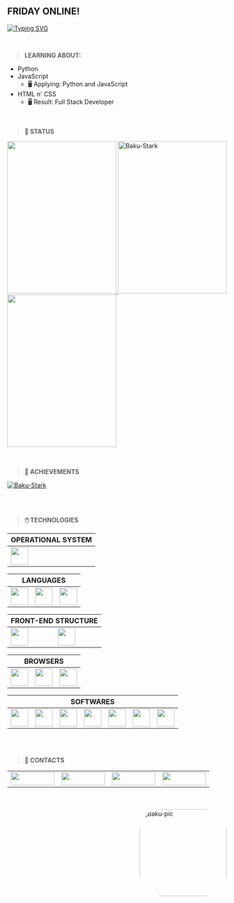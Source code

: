 ## FRIDAY ONLINE!

[![Typing SVG](https://readme-typing-svg.herokuapp.com?font=Kanit&multiline=true&height=75&lines=%22A+imagina%C3%A7%C3%A3o+%C3%A9+mais+importante+que+;o+conhecimento.%22;---+Albert+Einstein)](https://git.io/typing-svg)

<br>

> **LEARNING ABOUT:**
* Python
* JavaScript
  * 🖥️ Applying: Python and JavaScript
* HTML n' CSS  
  * 🖥️ Result: Full Stack Developer

<br>

> **📝 STATUS**
<div align="left">
  <a href="https://github.com/Baku-Stark">
    <img height="350em" width="250em" src="https://github-readme-stats.vercel.app/api?username=Baku-Stark&show_icons=true&theme=tokyonight&include_all_commits=true&count_private=true" />
  </a>
  <a href="http://www.github.com/Baku-Stark">
    <img height="350em" width="250em" src="https://github-readme-streak-stats.herokuapp.com/?user=Baku-Stark&theme=tokyonight" alt="Baku-Stark" />
  </a>
  <a href="https://github.com/Baku-Stark">
    <img height="350em" width="250em" src="https://github-readme-stats.vercel.app/api/top-langs/?username=Baku-Stark&layout=compact&langs_count=7&theme=tokyonight" />
  </a>
</div>

<br>
<br>

> **🏅 ACHIEVEMENTS**
<p align="left"> <a href="https://github.com/ryo-ma/github-profile-trophy"><img src="https://github-profile-trophy.vercel.app/?username=Baku-Stark" alt="Baku-Stark" /></a> </p>

<br>
<br>

> **🖱️ TECHNOLOGIES**
<table>
  <thead>
    <tr>
      <th colspan="1">OPERATIONAL SYSTEM</th>
    </tr>
  </thead>
  <tr>
    <td>
      <img height=40 src="https://cdn.jsdelivr.net/gh/devicons/devicon/icons/windows8/windows8-original.svg" />
    </td>
  </tr>
</table>

<table>
  <thead>
    <tr>
      <th colspan="3">LANGUAGES</th>
    </tr>
  </thead>
  <tr>
    <td> 
      <img height=40 src="https://cdn.jsdelivr.net/gh/devicons/devicon/icons/javascript/javascript-plain.svg"/> 
    </td>
    <td> 
      <img height=40 src="https://cdn.jsdelivr.net/gh/devicons/devicon/icons/markdown/markdown-original.svg"/> 
    </td>
    <td> 
      <img height=40 src="https://cdn.jsdelivr.net/gh/devicons/devicon/icons/python/python-original.svg"/> 
    </td>
  </tr>
 </table>
 <table>
  <thead>
    <tr>
      <th colspan="2">FRONT-END STRUCTURE</th>
    </tr>
  </thead>
  <tr>
    <td> 
      <img height=40 src="https://cdn.jsdelivr.net/gh/devicons/devicon/icons/css3/css3-original.svg"/>
    </td>
    <td> 
      <img height=40 src="https://cdn.jsdelivr.net/gh/devicons/devicon/icons/html5/html5-original.svg"/> 
    </td>
  </tr>
 </table>

<table>
  <thead>
    <tr>
      <th colspan="3">BROWSERS</th>
    </tr>
  </thead>
  <tr>
    <td>
      <img height=40 src="https://cdn.jsdelivr.net/gh/devicons/devicon/icons/ie10/ie10-original.svg" />
    </td>
    <td>
      <img height=40 src="https://cdn.jsdelivr.net/gh/devicons/devicon/icons/chrome/chrome-plain.svg" />
    </td>
    <td>
      <img height=40 src="https://cdn.jsdelivr.net/gh/devicons/devicon/icons/firefox/firefox-plain.svg" />
    </td>
  </tr>
</table>

<table>
  <thead>
    <tr>
      <th colspan="7">SOFTWARES</th>
    </tr>
  </thead>
  <tr>
    <td>
      <img height=40 src="https://cdn.jsdelivr.net/gh/devicons/devicon/icons/nodejs/nodejs-original.svg" />
    </td>
    <td>
      <img height=40 src="https://cdn.jsdelivr.net/gh/devicons/devicon/icons/vscode/vscode-original.svg" />
    </td>
    <td>
      <img height=40 src="https://cdn.jsdelivr.net/gh/devicons/devicon/icons/visualstudio/visualstudio-plain.svg" />
    </td>
    <td>
      <img height=40 src="https://cdn.jsdelivr.net/gh/devicons/devicon/icons/pycharm/pycharm-original.svg" />
    </td>
    <td>
      <img height=40 src="https://cdn.jsdelivr.net/gh/devicons/devicon/icons/github/github-original-wordmark.svg" />
    </td>
    <td>
      <img height=40 src="https://cdn.jsdelivr.net/gh/devicons/devicon/icons/git/git-original.svg" />
    </td>
    <td>
      <img height=40 src="https://cdn.jsdelivr.net/gh/devicons/devicon/icons/gimp/gimp-plain-wordmark.svg" />
    </td>
  </tr>
</table>

<br>
<br>

> **📱 CONTACTS**

<table>
  <tr>
    <td>
      <a href="https://twitter.com/Walleemc2"><img src="https://img.shields.io/badge/Twitter-1DA1F2?style=for-the-badge&logo=twitter&logoColor=FFFFFF&color=111111" height="30" width="100"/></a>
    </td>
    <td>
      <a href="https://www.linkedin.com/in/wallace-freitas-92a2061b6/"><img src="https://img.shields.io/badge/LinkedIn-0077B5?style=for-the-badge&logo=linkedin&logoColor=FFFFFF&color=111111" height="30" width="100"/></a>
    </td>
    <td>
      <a href="https://instagram.com/wallace_emc2"><img src="https://img.shields.io/badge/-Instagram-6610F2?style=for-the-badge&logo=Instagram&logoColor=FFFFFF&color=111111" height="30" width="100"/></a>
    </td>
    <td>
      <a href="https://www.reddit.com/user/StarkBakuha"><img src="https://img.shields.io/badge/Reddit-FF4500?style=for-the-badge&logo=reddit&logoColor=FFFFFF&color=111111" height="30" width="100"/></a>
    </td>
  </tr>
</table>

<br>
<br>

<img align="right" alt="Baku-pic" height="200" style="border-radius:50px" src="https://media.discordapp.net/attachments/940470208617926698/1000146541782241421/pngwing.com.png?width=400&height=400">